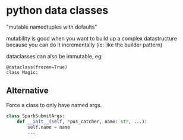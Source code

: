 # python data classes

"mutable namedtuples with defaults"

mutability is good when you want to build up a complex datastructure because you can do it incrementally (ie: like the builder pattern)

dataclasses can also be immutable, eg:

```
@dataclass(frozen=True)
class Magic:
```

## Alternative

Force a class to only have named args.

```python
class SparkSubmitArgs:
    def __init__(self, *pos_catcher, name: str, ...):
        self.name = name
        ...
```
